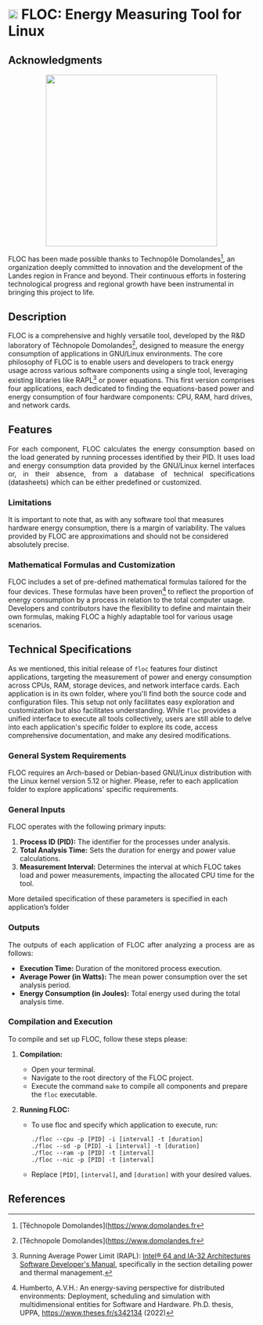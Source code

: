 # <img src="https://github.com/hhumbertoAv/FLOC/assets/6061953/f79f8db7-b374-459b-90a8-fa1a5599e295" width="20"/> FLOC: Energy Measuring Tool for Linux

## Acknowledgments

<p align="center">  
<img src="https://github.com/hhumbertoAv/FLOC/assets/6061953/35039ac7-ea45-4c1b-9bc6-8a1f261a2bb0" width="350"/>
</p>

FLOC has been made possible thanks to Technopôle Domolandes[^1], an organization deeply committed to innovation and the development of the Landes region in France and beyond. Their continuous efforts in fostering technological progress and regional growth have been instrumental in bringing this project to life.

## Description
FLOC is a comprehensive and highly versatile tool, developed by the R&D laboratory of Têchnopole Domolandes[^1], designed to measure the energy consumption of applications in GNU/Linux environments. The core philosophy of FLOC is to enable users and developers to track energy usage across various software components using a single tool, leveraging existing libraries like RAPL[^2] or power equations. This first version comprises four applications, each dedicated to finding the equations-based power and energy consumption of four hardware components: CPU, RAM, hard drives, and network cards.


## Features
<p align="justify">
For each component, FLOC calculates the energy consumption based on the load generated by running processes identified by their PID. It uses load and energy consumption data provided by the GNU/Linux kernel interfaces or, in their absence, from a database of technical specifications (datasheets) which can be either predefined or customized. 
</p>

### Limitations

It is important to note that, as with any software tool that measures hardware energy consumption, there is a margin of variability. The values provided by FLOC are approximations and should not be considered absolutely precise.



### Mathematical Formulas and Customization
FLOC includes a set of pre-defined mathematical formulas tailored for the four devices. These formulas have been proven[^3] to reflect the proportion of energy consumption by a process in relation to the total computer usage. Developers and contributors have the flexibility to define and maintain their own formulas, making FLOC a highly adaptable tool for various usage scenarios.


## Technical Specifications

As we mentioned, this initial release of `floc` features four distinct applications, targeting the measurement of power and energy consumption across CPUs, RAM, storage devices, and network interface cards. Each application is in its own folder, where you'll find both the source code and configuration files. This setup not only facilitates easy exploration and customization but also facilitates understanding. While `floc` provides a unified interface to execute all tools collectively, users are still able to delve into each application's specific folder to explore its code, access comprehensive documentation, and make any desired modifications.


### General System Requirements
FLOC requires an Arch-based or Debian-based GNU/Linux distribution with the Linux kernel version 5.12 or higher. Please, refer to each application folder to explore applications' specific requirements. 

### General Inputs
<p align="justify">
FLOC operates with the following primary inputs:

1. **Process ID (PID):** The identifier for the processes under analysis.
2. **Total Analysis Time:** Sets the duration for energy and power value calculations.
3. **Measurement Interval:** Determines the interval at which FLOC takes load and power measurements, impacting the allocated CPU time for the tool.

More detailed specification of these parameters is specified in each application’s folder
</p>

### Outputs
<p align="justify">
The outputs of each application of FLOC after analyzing a process are as follows:

- **Execution Time:** Duration of the monitored process execution.
- **Average Power (in Watts):** The mean power consumption over the set analysis period.
- **Energy Consumption (in Joules):** Total energy used during the total analysis time.
</p>

### Compilation and Execution

To compile and set up FLOC, follow these steps please:

1. **Compilation:**
   - Open your terminal.
   - Navigate to the root directory of the FLOC project.
   - Execute the command `make` to compile all components and prepare the `floc` executable.

2. **Running FLOC:**
   - To use floc and specify which application to execute, run:
     ```
     ./floc --cpu -p [PID] -i [interval] -t [duration]
     ./floc --sd -p [PID] -i [interval] -t [duration]
     ./floc --ram -p [PID] -t [interval]
     ./floc --nic -p [PID] -t [interval]
     ```
   - Replace `[PID]`, `[interval]`, and `[duration]` with your desired values.



## References
[^1]: [Têchnopole Domolandes](https://www.domolandes.fr
[^2]: Running Average Power Limit (RAPL): [Intel® 64 and IA-32 Architectures Software Developer's Manual](https://www.intel.com/content/www/us/en/developer/articles/technical/intel-sdm.html), specifically in the section detailing power and thermal management.
[^3]: Humberto, A.V.H.: An energy-saving perspective for distributed environments:
Deployment, scheduling and simulation with multidimensional entities for Software and Hardware. Ph.D. thesis, UPPA, https://www.theses.fr/s342134 (2022)
